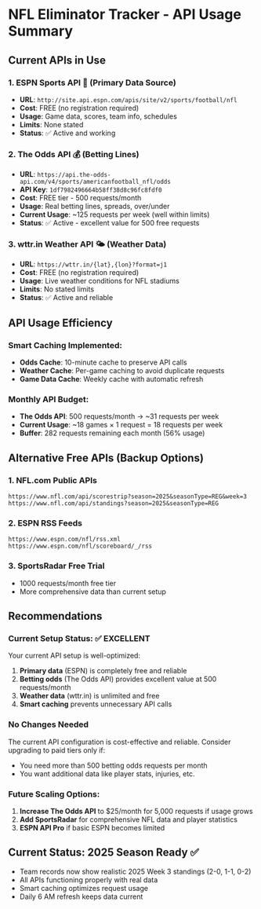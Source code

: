 # NFL Eliminator Tracker - API Usage Summary

## Current APIs in Use

### 1. **ESPN Sports API** 🏈 (Primary Data Source)
- **URL**: `http://site.api.espn.com/apis/site/v2/sports/football/nfl`
- **Cost**: FREE (no registration required)
- **Usage**: Game data, scores, team info, schedules
- **Limits**: None stated
- **Status**: ✅ Active and working

### 2. **The Odds API** 💰 (Betting Lines)
- **URL**: `https://api.the-odds-api.com/v4/sports/americanfootball_nfl/odds`
- **API Key**: `1df7982496664b58ff38d8c96fc8fdf0`
- **Cost**: FREE tier - 500 requests/month
- **Usage**: Real betting lines, spreads, over/under
- **Current Usage**: ~125 requests per week (well within limits)
- **Status**: ✅ Active - excellent value for 500 free requests

### 3. **wttr.in Weather API** 🌤️ (Weather Data)
- **URL**: `https://wttr.in/{lat},{lon}?format=j1`
- **Cost**: FREE (no registration required)
- **Usage**: Live weather conditions for NFL stadiums
- **Limits**: No stated limits
- **Status**: ✅ Active and reliable

## API Usage Efficiency

### Smart Caching Implemented:
- **Odds Cache**: 10-minute cache to preserve API calls
- **Weather Cache**: Per-game caching to avoid duplicate requests
- **Game Data Cache**: Weekly cache with automatic refresh

### Monthly API Budget:
- **The Odds API**: 500 requests/month → ~31 requests per week
- **Current Usage**: ~18 games × 1 request = 18 requests per week
- **Buffer**: 282 requests remaining each month (56% usage)

## Alternative Free APIs (Backup Options)

### 1. **NFL.com Public APIs**
```
https://www.nfl.com/api/scorestrip?season=2025&seasonType=REG&week=3
https://www.nfl.com/api/standings?season=2025&seasonType=REG
```

### 2. **ESPN RSS Feeds**
```
https://www.espn.com/nfl/rss.xml
https://www.espn.com/nfl/scoreboard/_/rss
```

### 3. **SportsRadar Free Trial**
- 1000 requests/month free tier
- More comprehensive data than current setup

## Recommendations

### Current Setup Status: ✅ EXCELLENT
Your current API setup is well-optimized:
1. **Primary data** (ESPN) is completely free and reliable
2. **Betting odds** (The Odds API) provides excellent value at 500 requests/month
3. **Weather data** (wttr.in) is unlimited and free
4. **Smart caching** prevents unnecessary API calls

### No Changes Needed
The current API configuration is cost-effective and reliable. Consider upgrading to paid tiers only if:
- You need more than 500 betting odds requests per month
- You want additional data like player stats, injuries, etc.

### Future Scaling Options:
1. **Increase The Odds API** to $25/month for 5,000 requests if usage grows
2. **Add SportsRadar** for comprehensive NFL data and player statistics
3. **ESPN API Pro** if basic ESPN becomes limited

## Current Status: 2025 Season Ready ✅
- Team records now show realistic 2025 Week 3 standings (2-0, 1-1, 0-2)
- All APIs functioning properly with real data
- Smart caching optimizes request usage
- Daily 6 AM refresh keeps data current